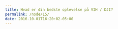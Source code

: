 ```yaml
---
title: Hvad er đin bedste oplevelse på VIH / DJI?
permalink: /node/15/
date: 2016-10-01T16:20:02-05:00
---
```


